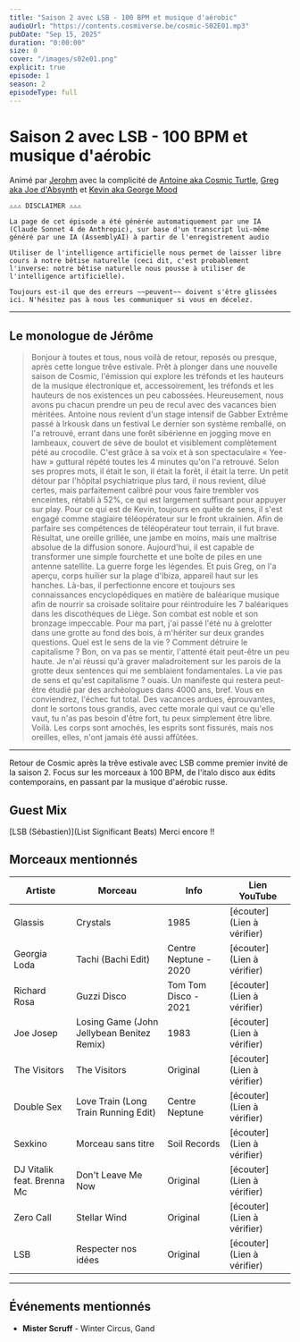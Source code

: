 ```yaml
---
title: "Saison 2 avec LSB - 100 BPM et musique d'aérobic"
audioUrl: "https://contents.cosmiverse.be/cosmic-S02E01.mp3"  
pubDate: "Sep 15, 2025"
duration: "0:00:00"
size: 0
cover: "/images/s02e01.png"
explicit: true
episode: 1
season: 2
episodeType: full
---
```


# Saison 2 avec LSB - 100 BPM et musique d'aérobic

Animé par [Jerohm](https://jerohm.com/) avec la complicité de [Antoine aka Cosmic Turtle](https://i.seadn.io/gcs/files/a552993aecdcdb0aedd93116bc207e59.png?auto=format&w=1400&fr=1), [Greg aka Joe d'Absynth](https://soundcloud.com/gregory-berger-1) et [Kevin aka George Mood](https://soundcloud.com/george_mood)


```
⚠️⚠️⚠️ DISCLAIMER ⚠️⚠️⚠️

La page de cet épisode a été générée automatiquement par une IA (Claude Sonnet 4 de Anthropic), sur base d'un transcript lui-même généré par une IA (AssemblyAI) à partir de l'enregistrement audio

Utiliser de l'intelligence artificielle nous permet de laisser libre cours à notre bêtise naturelle (ceci dit, c'est probablement l'inverse: notre bêtise naturelle nous pousse à utiliser de l'intelligence artificielle). 

Toujours est-il que des erreurs ~~peuvent~~ doivent s'être glissées ici. N'hésitez pas à nous les communiquer si vous en décelez.
 ```

---

## Le monologue de Jérôme

> Bonjour à toutes et tous, nous voilà de retour, reposés ou presque, après cette longue trêve estivale. Prêt à plonger dans une nouvelle saison de Cosmic, l'émission qui explore les tréfonds et les hauteurs de la musique électronique et, accessoirement, les tréfonds et les hauteurs de nos existences un peu cabossées. Heureusement, nous avons pu chacun prendre un peu de recul avec des vacances bien méritées. Antoine nous revient d'un stage intensif de Gabber Extrême passé à Irkousk dans un festival Le dernier son système remballé, on l'a retrouvé, errant dans une forêt sibérienne en jogging move en lambeaux, couvert de sève de boulot et visiblement complètement pété au crocodile. C'est grâce à sa voix et à son spectaculaire « Yee-haw » guttural répété toutes les 4 minutes qu'on l'a retrouvé. Selon ses propres mots, il était le son, il était la forêt, il était la terre. Un petit détour par l'hôpital psychiatrique plus tard, il nous revient, dilué certes, mais parfaitement calibré pour vous faire trembler vos enceintes, rétabli à 52%, ce qui est largement suffisant pour appuyer sur play. Pour ce qui est de Kevin, toujours en quête de sens, il s'est engagé comme stagiaire téléopérateur sur le front ukrainien. Afin de parfaire ses compétences de téléopérateur tout terrain, il fut brave. Résultat, une oreille grillée, une jambe en moins, mais une maîtrise absolue de la diffusion sonore. Aujourd'hui, il est capable de transformer une simple fourchette et une boîte de piles en une antenne satellite. La guerre forge les légendes. Et puis Greg, on l'a aperçu, corps huilier sur la plage d'Ibiza, appareil haut sur les hanches. Là-bas, il perfectionne encore et toujours ses connaissances encyclopédiques en matière de baléarique musique afin de nourrir sa croisade solitaire pour réintroduire les 7 baléariques dans les discothèques de Liège. Son combat est noble et son bronzage impeccable. Pour ma part, j'ai passé l'été nu à grelotter dans une grotte au fond des bois, à m'hériter sur deux grandes questions. Quel est le sens de la vie ? Comment détruire le capitalisme ? Bon, on va pas se mentir, l'attenté était peut-être un peu haute. Je n'ai réussi qu'à graver maladroitement sur les parois de la grotte deux sentences qui me semblaient fondamentales. La vie pas de sens et qu'est capitalisme ? ouais. Un manifeste qui restera peut-être étudié par des archéologues dans 4000 ans, bref. Vous en conviendrez, l'échec fut total. Des vacances ardues, éprouvantes, dont le sortons tous grandis, avec cette morale qui vaut ce qu'elle vaut, tu n'as pas besoin d'être fort, tu peux simplement être libre. Voilà. Les corps sont amochés, les esprits sont fissurés, mais nos oreilles, elles, n'ont jamais été aussi affûtées.

---

Retour de Cosmic après la trêve estivale avec LSB comme premier invité de la saison 2. Focus sur les morceaux à 100 BPM, de l'italo disco aux édits contemporains, en passant par la musique d'aérobic russe.

## Guest Mix

[LSB (Sébastien)](List Significant Beats) Merci encore !!

## Morceaux mentionnés

| Artiste | Morceau | Info | Lien YouTube |
|---------|---------|------|--------------|
| Glassis | Crystals | 1985 | [écouter](Lien à vérifier) |
| Georgia Loda | Tachi (Bachi Edit) | Centre Neptune - 2020 | [écouter](Lien à vérifier) |
| Richard Rosa | Guzzi Disco | Tom Tom Disco - 2021 | [écouter](Lien à vérifier) |
| Joe Josep | Losing Game (John Jellybean Benitez Remix) | 1983 | [écouter](Lien à vérifier) |
| The Visitors | The Visitors | Original | [écouter](Lien à vérifier) |
| Double Sex | Love Train (Long Train Running Edit) | Centre Neptune | [écouter](Lien à vérifier) |
| Sexkino | Morceau sans titre | Soil Records | [écouter](Lien à vérifier) |
| DJ Vitalik feat. Brenna Mc | Don't Leave Me Now | Original | [écouter](Lien à vérifier) |
| Zero Call | Stellar Wind | Original | [écouter](Lien à vérifier) |
| LSB | Respecter nos idées | Original | [écouter](Lien à vérifier) |

---

## Événements mentionnés

- **Mister Scruff** - Winter Circus, Gand
